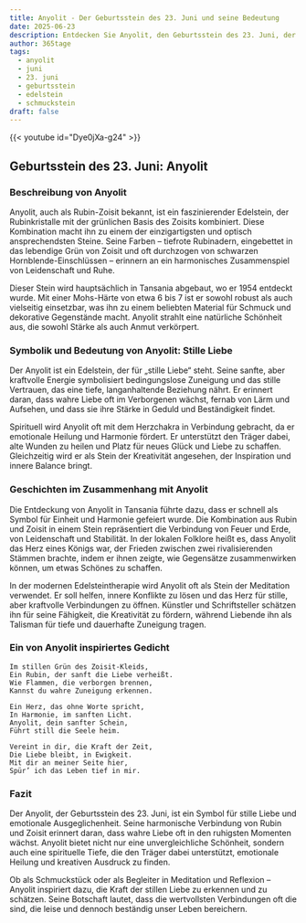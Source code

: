 ```yaml
---
title: Anyolit - Der Geburtsstein des 23. Juni und seine Bedeutung
date: 2025-06-23
description: Entdecken Sie Anyolit, den Geburtsstein des 23. Juni, der Stille Liebe symbolisiert. Seine Symbolik und Geschichte werden Sie inspirieren.
author: 365tage
tags:
  - anyolit
  - juni
  - 23. juni
  - geburtsstein
  - edelstein
  - schmuckstein
draft: false
---
```


{{< youtube id="Dye0jXa-g24" >}}

## Geburtsstein des 23. Juni: Anyolit

### Beschreibung von Anyolit

Anyolit, auch als Rubin-Zoisit bekannt, ist ein faszinierender Edelstein, der Rubinkristalle mit der grünlichen Basis des Zoisits kombiniert. Diese Kombination macht ihn zu einem der einzigartigsten und optisch ansprechendsten Steine. Seine Farben – tiefrote Rubinadern, eingebettet in das lebendige Grün von Zoisit und oft durchzogen von schwarzen Hornblende-Einschlüssen – erinnern an ein harmonisches Zusammenspiel von Leidenschaft und Ruhe.

Dieser Stein wird hauptsächlich in Tansania abgebaut, wo er 1954 entdeckt wurde. Mit einer Mohs-Härte von etwa 6 bis 7 ist er sowohl robust als auch vielseitig einsetzbar, was ihn zu einem beliebten Material für Schmuck und dekorative Gegenstände macht. Anyolit strahlt eine natürliche Schönheit aus, die sowohl Stärke als auch Anmut verkörpert.

### Symbolik und Bedeutung von Anyolit: Stille Liebe

Der Anyolit ist ein Edelstein, der für „stille Liebe“ steht. Seine sanfte, aber kraftvolle Energie symbolisiert bedingungslose Zuneigung und das stille Vertrauen, das eine tiefe, langanhaltende Beziehung nährt. Er erinnert daran, dass wahre Liebe oft im Verborgenen wächst, fernab von Lärm und Aufsehen, und dass sie ihre Stärke in Geduld und Beständigkeit findet.

Spirituell wird Anyolit oft mit dem Herzchakra in Verbindung gebracht, da er emotionale Heilung und Harmonie fördert. Er unterstützt den Träger dabei, alte Wunden zu heilen und Platz für neues Glück und Liebe zu schaffen. Gleichzeitig wird er als Stein der Kreativität angesehen, der Inspiration und innere Balance bringt.

### Geschichten im Zusammenhang mit Anyolit

Die Entdeckung von Anyolit in Tansania führte dazu, dass er schnell als Symbol für Einheit und Harmonie gefeiert wurde. Die Kombination aus Rubin und Zoisit in einem Stein repräsentiert die Verbindung von Feuer und Erde, von Leidenschaft und Stabilität. In der lokalen Folklore heißt es, dass Anyolit das Herz eines Königs war, der Frieden zwischen zwei rivalisierenden Stämmen brachte, indem er ihnen zeigte, wie Gegensätze zusammenwirken können, um etwas Schönes zu schaffen.

In der modernen Edelsteintherapie wird Anyolit oft als Stein der Meditation verwendet. Er soll helfen, innere Konflikte zu lösen und das Herz für stille, aber kraftvolle Verbindungen zu öffnen. Künstler und Schriftsteller schätzen ihn für seine Fähigkeit, die Kreativität zu fördern, während Liebende ihn als Talisman für tiefe und dauerhafte Zuneigung tragen.

### Ein von Anyolit inspiriertes Gedicht

```
Im stillen Grün des Zoisit-Kleids,  
Ein Rubin, der sanft die Liebe verheißt.  
Wie Flammen, die verborgen brennen,  
Kannst du wahre Zuneigung erkennen.  

Ein Herz, das ohne Worte spricht,  
In Harmonie, im sanften Licht.  
Anyolit, dein sanfter Schein,  
Führt still die Seele heim.  

Vereint in dir, die Kraft der Zeit,  
Die Liebe bleibt, in Ewigkeit.  
Mit dir an meiner Seite hier,  
Spür’ ich das Leben tief in mir.  
```

### Fazit

Der Anyolit, der Geburtsstein des 23. Juni, ist ein Symbol für stille Liebe und emotionale Ausgeglichenheit. Seine harmonische Verbindung von Rubin und Zoisit erinnert daran, dass wahre Liebe oft in den ruhigsten Momenten wächst. Anyolit bietet nicht nur eine unvergleichliche Schönheit, sondern auch eine spirituelle Tiefe, die den Träger dabei unterstützt, emotionale Heilung und kreativen Ausdruck zu finden.

Ob als Schmuckstück oder als Begleiter in Meditation und Reflexion – Anyolit inspiriert dazu, die Kraft der stillen Liebe zu erkennen und zu schätzen. Seine Botschaft lautet, dass die wertvollsten Verbindungen oft die sind, die leise und dennoch beständig unser Leben bereichern.